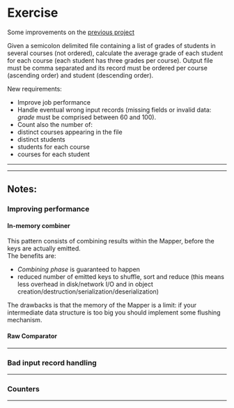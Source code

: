 # Exercise #

Some improvements on the [previous project](../average_grade)

Given a semicolon delimited file containing a list of grades of students in several courses (not ordered), calculate the average grade of each student for each course (each student has three grades per course). Output file must be comma separated and its record must be ordered per course (ascending order) and student (descending order).  
  
New requirements:
* Improve job performance
* Handle eventual wrong input records (missing fields or invalid data: *grade* must be comprised between 60 and 100).
* Count also the number of:
 * distinct courses appearing in the file
 * distinct students 
 * students for each course
 * courses for each student
 
   
- - - - 
- - - - 

## Notes: ##
### Improving performance ###
#### In-memory combiner ####
This pattern consists of combining results within the Mapper, before the keys are actually emitted.  
The benefits are:
* *Combining phase* is guaranteed to happen
* reduced number of emitted keys to shuffle, sort and reduce (this means less overhead in disk/network I/O and in object creation/destruction/serialization/deserialization)

The drawbacks is that the memory of the Mapper is a limit: if your intermediate data structure is too big you should implement some flushing mechanism.

#### Raw Comparator ####
- - - - 

### Bad input record handling ###

- - - -

### Counters ###

- - - -